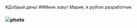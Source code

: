 #Добрый день!
##Меня зовут Мария, я python разработчик
### ![photo](https://github.com/MariyaTokarevaa/CV/assets/157952546/6cad7035-4aba-486c-9491-22034bd45485)
